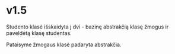 # v1.5

Studento klasė išskaidyta į dvi - bazinę abstrakčią klasę žmogus ir paveldėtą klasę studentas. 

Pataisyme žmogaus klasė padaryta abstrakčia.
